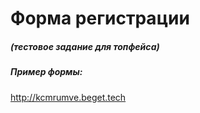 # Форма регистрации

##### (тестовое задание для топфейса) 

##### Пример формы:
http://kcmrumve.beget.tech

